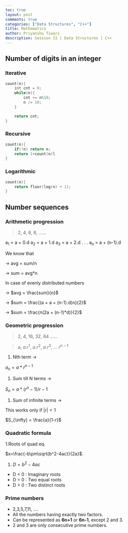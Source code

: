 ```yaml
---
toc: true
layout: post
comments: true
categories: ["Data Structures", "C++"]
title: Mathematics
author: Priyanshu Tiwari 
description: Session II | Data Structures | C++
---
```


## Number of digits in an integer

### Iterative

```cpp
count(n){
    int cnt = 0;
    while(n){
        cnt += n%10;
        n /= 10;
    }

    return cnt;
}
```

### Recursive

```cpp
count(n){
    if(!n) return n;
    return 1+count(n)l
}
```

### Logarithmic

```cpp
count(n){
    return floor(log(n) + 1);
}
```

## Number sequences

### Arithmetic progression

> 2, 4, 6, 8, ......

a<sub>1</sub> = a + 0.d
a<sub>2</sub> = a + 1.d
a<sub>3</sub> = a + 2.d
.
.
.
a<sub>n</sub> = a + (n-1).d

We know that

$\rightarrow$ avg = sum/n

$\rightarrow$ sum = avg*n

In case of evenly distributed numbers

$\rightarrow$ $avg = \frac{sum}{n}$

$\rightarrow$ $sum = \frac{(a + a + (n-1).d)n}{2}$

$\rightarrow$ $sum = \frac{n(2a + (n-1)*d)}{2}$

### Geometric progression

> 2, 4, 16, 32, 64 ......

> a, $a.r^{1}$,  $a.r^{2}$, $a.r^{3}$, ... $r^{n-1}$

1. Nth term $\rightarrow$

$a_{n} = a*r^{n-1}$

1. Sum till N terms $\rightarrow$

$S_{n} = a*(r^{n} - 1)/ r-1$

1. Sum of infinite terms $\rightarrow$

This works only if $|r|<1$

$S_{\infty} = \frac{a}{1-r}$

### Quadratic formula

1.Roots of quad eq. 

$x=\frac{-b\pm\sqrt{b^2-4ac}}{2a}$.

1. $D = b^{2} - 4ac$

- D < 0 : Imaginary roots
- D = 0 : Two equal roots
- D > 0 : Two distinct roots

### Prime numbers

* 2,3,5,7,11, .... 
* All the numbers having exactly two factors.
* Can be represented as **6n+1** or **6n-1**, except 2 and 3.
* 2 and 3 are only consecutive prime numbers.